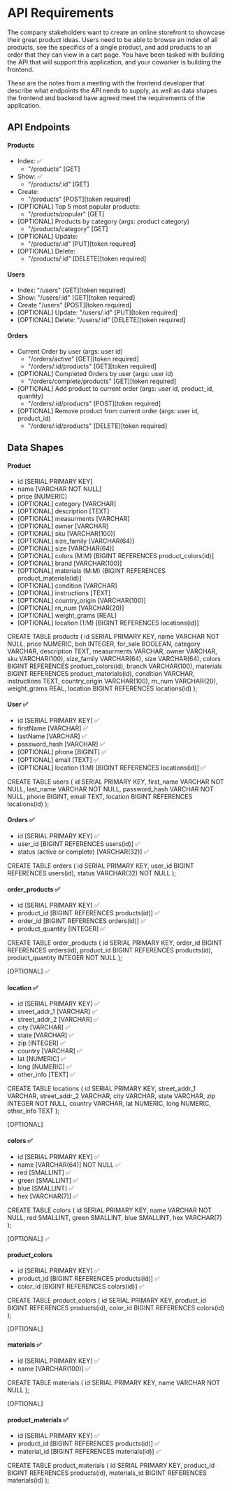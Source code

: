 # API Requirements
The company stakeholders want to create an online storefront to showcase their great product ideas. Users need to be able to browse an index of all products, see the specifics of a single product, and add products to an order that they can view in a cart page. You have been tasked with building the API that will support this application, and your coworker is building the frontend.

These are the notes from a meeting with the frontend developer that describe what endpoints the API needs to supply, as well as data shapes the frontend and backend have agreed meet the requirements of the application. 

## API Endpoints
#### Products
- Index:  ✅ 
  - "/products" [GET]
- Show:   ✅
  - "/products/:id" [GET]
- Create:  
  - "/products" [POST][token required]
- [OPTIONAL] Top 5 most popular products: 
  - "/products/popular" [GET]
- [OPTIONAL] Products by category (args: product category) 
  - "/products/category" [GET]
- [OPTIONAL] Update: 
  - "/products/:id" [PUT][token required]
- [OPTIONAL] Delete: 
  - "/products/:id" [DELETE][token required]

#### Users  
- Index: "/users" [GET][token required]
- Show: "/users/:id"  [GET][token required]
- Create "/users" [POST][token required]
- [OPTIONAL] Update: "/users/:id" [PUT][token required]
- [OPTIONAL] Delete: "/users/:id" [DELETE][token required]

#### Orders
- Current Order by user (args: user id) 
    - "/orders/active" [GET][token required]
    - "/orders/:id/products" [GET][token required]
- [OPTIONAL] Completed Orders by user (args: user id) 
    - "/orders/complete/products" [GET][token required]
- [OPTIONAL] Add product to current order (args: user id, product_id, quantity)
    - "/orders/:id/products" [POST][token required]
- [OPTIONAL] Remove product from current order (args: user id, product_id)
    - "/orders/:id/products" [DELETE][token required]

## Data Shapes

#### Product
- id [SERIAL PRIMARY KEY]
- name [VARCHAR NOT NULL]
- price [NUMERIC]
- [OPTIONAL] category [VARCHAR]
- [OPTIONAL] description [TEXT]
- [OPTIONAL] measurments [VARCHAR]
- [OPTIONAL] owner [VARCHAR]
- [OPTIONAL] sku [VARCHAR(100)]
- [OPTIONAL] size_family [VARCHAR(64)]
- [OPTIONAL] size [VARCHAR(64)]
- [OPTIONAL] colors (M:M) [BIGINT REFERENCES product_colors(id)]
- [OPTIONAL] brand [VARCHAR(100)]
- [OPTIONAL] materials (M:M) (BIGINT REFERENCES product_materials(id)]
- [OPTIONAL] condition [VARCHAR]
- [OPTIONAL] instructions [TEXT]
- [OPTIONAL] country_origin [VARCHAR(100)]
- [OPTIONAL] rn_num [VARCHAR(20)]
- [OPTIONAL] weight_grams [REAL]
- [OPTIONAL] location (1:M) [BIGINT REFERENCES locations(id)]

CREATE TABLE products (
      id SERIAL PRIMARY KEY, 
      name VARCHAR NOT NULL, 
      price NUMERIC, 
      boh INTEGER,
      for_sale BOOLEAN,
      category VARCHAR,
      description TEXT, 
      measurments VARCHAR, 
      owner VARCHAR, 
      sku VARCHAR(100), 
      size_family VARCHAR(64),
      size VARCHAR(64), 
      colors BIGINT REFERENCES product_colors(id), 
      branch VARCHAR(100),
      materials BIGINT REFERENCES product_materials(id), 
      condition VARCHAR, instructions TEXT,
      country_origin VARCHAR(100), 
      rn_num VARCHAR(20), 
      weight_grams REAL,
      location BIGINT REFERENCES locations(id)
);

#### User ✅
- id [SERIAL PRIMARY KEY] ✅
- firstName [VARCHAR] ✅
- lastName [VARCHAR] ✅
- password_hash [VARCHAR] ✅
- [OPTIONAL] phone [BIGINT] ✅
- [OPTIONAL] email [TEXT] ✅
- [OPTIONAL] location (1:M) [BIGINT REFERENCES locations(id)] ✅

CREATE TABLE users (
     id SERIAL PRIMARY KEY, 
     first_name VARCHAR NOT NULL, 
     last_name VARCHAR NOT NULL, 
     password_hash VARCHAR NOT NULL,
     phone BIGINT, 
     email TEXT, 
     location BIGINT REFERENCES locations(id)
);

#### Orders ✅
- id [SERIAL PRIMARY KEY] ✅
- user_id [BIGINT REFERENCES users(id)] ✅
- status (active or complete) [VARCHAR(32)] ✅

CREATE TABLE orders (
      id SERIAL PRIMARY KEY,
      user_id BIGINT REFERENCES users(id),
      status VARCHAR(32) NOT NULL
);

#### order_products ✅
- id [SERIAL PRIMARY KEY] ✅
- product_id [BIGINT REFERENCES products(id)] ✅
- order_id [BIGINT REFERENCES orders(id)] ✅
- product_quantity [INTEGER] ✅

CREATE TABLE order_products (
     id SERIAL PRIMARY KEY,
     order_id BIGINT REFERENCES orders(id),
     product_id BIGINT REFERENCES products(id),
     product_quantity INTEGER NOT NULL
);

[OPTIONAL] ✅
#### location ✅
- id [SERIAL PRIMARY KEY] ✅ 
- street_addr_1 [VARCHAR] ✅
- street_addr_2 [VARCHAR] ✅
- city [VARCHAR] ✅
- state [VARCHAR] ✅
- zip [INTEGER] ✅
- country [VARCHAR] ✅
- lat [NUMERIC] ✅
- long [NUMERIC] ✅
- other_info [TEXT] ✅

CREATE TABLE locations (
     id SERIAL PRIMARY KEY,
     street_addr_1 VARCHAR,
     street_addr_2 VARCHAR,
     city VARCHAR,
     state VARCHAR,
     zip INTEGER NOT NULL,
     country VARCHAR,
     lat NUMERIC,
     long NUMERIC,
     other_info TEXT
);

[OPTIONAL]  
#### colors  ✅
- id [SERIAL PRIMARY KEY]  ✅
- name [VARCHAR(64)] NOT NULL  ✅
- red [SMALLINT]  ✅
- green [SMALLINT] ✅
- blue [SMALLINT] ✅
- hex [VARCHAR(7)] ✅

CREATE TABLE colors (
     id SERIAL PRIMARY KEY,
     name VARCHAR NOT NULL,
     red SMALLINT,
     green SMALLINT,
     blue SMALLINT, 
     hex VARCHAR(7)
);

[OPTIONAL]  ✅
#### product_colors
- id [SERIAL PRIMARY KEY]  ✅
- product_id [BIGINT REFERENCES products(id)]  ✅
- color_id [BIGINT REFERENCES colors(id)]  ✅

CREATE TABLE product_colors ( 
     id SERIAL PRIMARY KEY,
     product_id BIGINT REFERENCES products(id),
     color_id BIGINT REFERENCES colors(id)
);

[OPTIONAL]
#### materials  ✅
- id [SERIAL PRIMARY KEY]  ✅
- name [VARCHAR(100)]  ✅

CREATE TABLE materials (
     id SERIAL PRIMARY KEY,
     name VARCHAR NOT NULL
);

[OPTIONAL] 
#### product_materials  ✅
- id [SERIAL PRIMARY KEY]  ✅
- product_id [BIGINT REFERENCES products(id)]  ✅
- material_id [BIGINT REFERENCES materials(id)]  ✅

CREATE TABLE product_materials (
     id SERIAL PRIMARY KEY,
     product_id BIGINT REFERENCES products(id),
     materials_id BIGINT REFERENCES materials(id)
);
